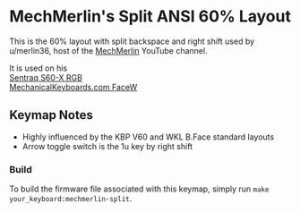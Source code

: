 MechMerlin's Split ANSI 60% Layout
======================

This is the 60% layout with split backspace and right shift used by u/merlin36, 
host of the [MechMerlin](www.youtube.com/mechmerlin) YouTube channel.

It is used on his   
[Sentraq S60-X RGB](https://github.com/qmk/qmk_firmware/tree/master/keyboards/s60_x)   
[MechanicalKeyboards.com FaceW](https://github.com/qmk/qmk_firmware/tree/master/keyboards/bfake)   

## Keymap Notes
- Highly influenced by the KBP V60 and WKL B.Face standard layouts
- Arrow toggle switch is the 1u key by right shift

### Build
To build the firmware file associated with this keymap, simply run `make your_keyboard:mechmerlin-split`.
